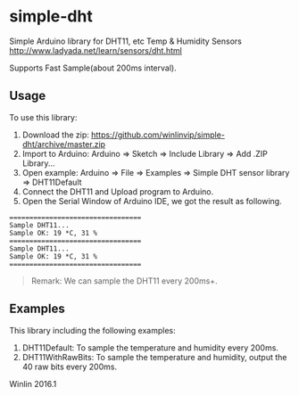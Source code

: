 # simple-dht

Simple Arduino library for DHT11, etc Temp &amp; Humidity Sensors http://www.ladyada.net/learn/sensors/dht.html

Supports Fast Sample(about 200ms interval).

## Usage

To use this library:

1. Download the zip: https://github.com/winlinvip/simple-dht/archive/master.zip
2. Import to Arduino: Arduino => Sketch => Include Library => Add .ZIP Library...
3. Open example: Arduino => File => Examples => Simple DHT sensor library => DHT11Default
4. Connect the DHT11 and Upload program to Arduino.
5. Open the Serial Window of Arduino IDE, we got the result as following.

```
=================================
Sample DHT11...
Sample OK: 19 *C, 31 %
=================================
Sample DHT11...
Sample OK: 19 *C, 31 %
=================================
```

> Remark: We can sample the DHT11 every 200ms+.

## Examples

This library including the following examples:

1. DHT11Default: To sample the temperature and humidity every 200ms.
1. DHT11WithRawBits: To sample the temperature and humidity, output the 40 raw bits every 200ms.

Winlin 2016.1